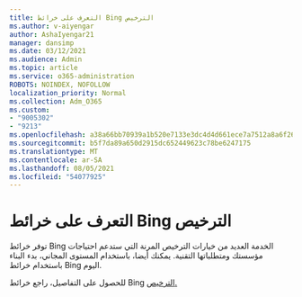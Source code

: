 ```yaml
---
title: التعرف على خرائط Bing الترخيص
ms.author: v-aiyengar
author: AshaIyengar21
manager: dansimp
ms.date: 03/12/2021
ms.audience: Admin
ms.topic: article
ms.service: o365-administration
ROBOTS: NOINDEX, NOFOLLOW
localization_priority: Normal
ms.collection: Adm_O365
ms.custom:
- "9005302"
- "9213"
ms.openlocfilehash: a38a66bb70939a1b520e7133e3dc4d4d661ece7a7512a8a6f263bcc365c71165
ms.sourcegitcommit: b5f7da89a650d2915dc652449623c78be6247175
ms.translationtype: MT
ms.contentlocale: ar-SA
ms.lasthandoff: 08/05/2021
ms.locfileid: "54077925"
---
```

# <a name="learn-about-bing-maps-licensing"></a>التعرف على خرائط Bing الترخيص

توفر خرائط Bing الخدمة العديد من خيارات الترخيص المرنة التي ستدعم احتياجات مؤسستك ومتطلباتها التقنية. يمكنك أيضا، باستخدام المستوى المجاني، بدء البناء باستخدام خرائط Bing اليوم.

للحصول على التفاصيل، راجع خرائط Bing [الترخيص.](https://go.microsoft.com/fwlink/?linkid=2150203)

